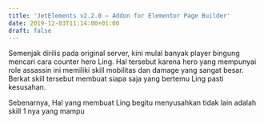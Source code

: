 ```yaml
---
title: 'JetElements v2.2.0 – Addon for Elementor Page Builder'
date: 2019-12-03T11:14:00+01:00
draft: false
---
```


  
Semenjak dirilis pada original server, kini mulai banyak player bingung mencari cara counter hero Ling. Hal tersebut karena hero yang mempunyai role assassin ini memiliki skill mobilitas dan damage yang sangat besar. Berkat skill tersebut membuat siapa saja yang bertemu Ling pasti kesusahan.  
  
  
  
  
  
  
  
  
  
  
Sebenarnya, Hal yang membuat Ling begitu menyusahkan tidak lain adalah skill 1 nya yang mampu